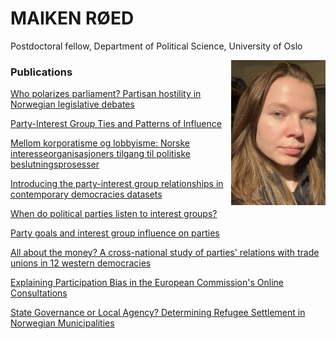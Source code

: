 # **MAIKEN RØED**

Postdoctoral fellow, Department of Political Science, University of Oslo

<img align="right" src="https://github.com/maikenro/maikenro.github.io/blob/main/images/m.jpg" width=30% height=30%>

### **Publications**
[Who polarizes parliament? Partisan hostility in Norwegian legislative debates](https://doi.org/10.1177/13540688231215003)

[Party-Interest Group Ties and Patterns of Influence](https://doi.org/10.1177/00323217231202596)

[Mellom korporatisme og lobbyisme: Norske interesseorganisasjoners tilgang til politiske beslutningsprosesser](https://doi.org/10.18261/nost.7.4-5.3)

[Introducing the party-interest group relationships in contemporary democracies datasets](https://doi.org/10.1177/13540688221075591)

[When do political parties listen to interest groups?](https://doi.org/10.1177/13540688211062832)

[Party goals and interest group influence on parties](https://doi.org/10.1080/01402382.2021.1921496)

[All about the money? A cross-national study of parties' relations with trade unions in 12 western democracies](https://doi.org/10.1177/1354068819862143)

[Explaining Participation Bias in the European Commission's Online Consultations](https://doi.org/10.1111/jcms.12754)

[State Governance or Local Agency? Determining Refugee Settlement in Norwegian Municipalities](http://urn.nb.no/URN:NBN:no-70993)
